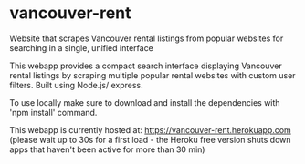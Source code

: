 # vancouver-rent
Website that scrapes Vancouver rental listings from popular websites for searching in a single, unified interface

This webapp provides a compact search interface displaying Vancouver rental listings by scraping multiple popular rental websites with custom user filters. Built using Node.js/ express.

To use locally make sure to download and install the dependencies with 'npm install' command.

This webapp is currently hosted at: https://vancouver-rent.herokuapp.com (please wait up to 30s for a first load - the Heroku free version shuts down apps that haven't been active for more than 30 min)

